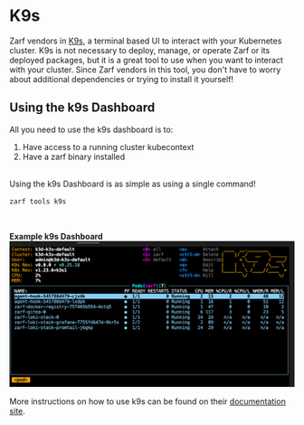# K9s

Zarf vendors in [K9s](https://k9scli.io/), a terminal based UI to interact with your Kubernetes cluster. K9s is not necessary to deploy, manage, or operate Zarf or its deployed packages, but it is a great tool to use when you want to interact with your cluster. Since Zarf vendors in this tool, you don't have to worry about additional dependencies or trying to install it yourself!


## Using the k9s Dashboard

All you need to use the k9s dashboard is to:
1. Have access to a running cluster kubecontext
1. Have a zarf binary installed

<br />
Using the k9s Dashboard is as simple as using a single command!

```bash
zarf tools k9s
```
<br />

**Example k9s Dashboard**
![k9s dashboard](../../static/img/k9s_dashboard_example.png)

More instructions on how to use k9s can be found on their [documentation site](https://k9scli.io/topics/commands/).